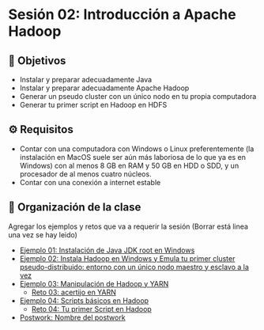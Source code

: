 
# Sesión 02: Introducción a Apache Hadoop

## :dart: Objetivos


- Instalar y preparar adecuadamente Java
- Instalar y preparar adecuadamente Apache Hadoop 
- Generar un pseudo cluster con un único nodo en tu propia computadora
- Generar tu primer script en Hadoop en HDFS

## ⚙ Requisitos

+ Contar con una computadora con Windows o Linux preferentemente (la instalación en MacOS suele ser aún más laboriosa de lo que ya es en Windows) con al menos 8 GB en RAM y 50 GB en HDD o SDD, y un procesador de al menos cuatro núcleos.
+ Contar con una conexión a internet estable



## 📂 Organización de la clase

Agregar los ejemplos y retos que va a requerir la sesión (Borrar está linea una vez se hay leido)

- [Ejemplo 01:  Instalación de Java JDK root en Windows](./Ejemplo-01/README.md)
- [Ejemplo 02: Instala Hadoop en Windows y Emula tu primer cluster pseudo-distribuido: entorno con un único nodo maestro y esclavo a la vez](./Ejemplo-02/README.md)
- [Ejemplo 03: Manipulación de Hadoop y YARN](./Ejemplo-03/ejemplo-03.md)
    - [Reto 03: acertijo en YARN](./Reto-03/README.md)
- [Ejemplo 04: Scripts básicos en Hadoop](./Ejemplo-04/ejemplo-04.md)
    - [Reto 04: Tu primer Script en Hadoop](./Reto-04/reto-04.md)
- [Postwork: Nombre del postwork](./Postwork/README.md)




